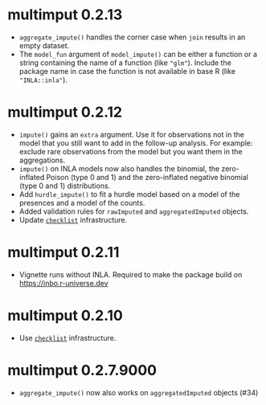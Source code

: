 # multimput 0.2.13

* `aggregate_impute()` handles the corner case when `join` results in an empty 
  dataset.
* The `model_fun` argument of `model_impute()` can be either a function or a
  string containing the name of a function (like `"glm"`).
  Include the package name in case the function is not available in base R (like
  `"INLA::inla"`).

# multimput 0.2.12

* `impute()` gains an `extra` argument.
  Use it for observations not in the model that you still want to add in the
  follow-up analysis.
  For example: exclude rare observations from the model but you want them in the
  aggregations.
* `impute()` on INLA models now also handles the binomial, the zero-inflated
  Poison (type 0 and 1) and the zero-inflated negative binomial (type 0 and 1)
  distributions.
* Add `hurdle_impute()` to fit a hurdle model based on a model of the presences
  and a model of the counts.
* Added validation rules for `rawImputed` and `aggregatedImputed` objects.
* Update [`checklist`](https://inbo.github.io/checklist/) infrastructure.

# multimput 0.2.11

* Vignette runs without INLA.
  Required to make the package build on https://inbo.r-universe.dev

# multimput 0.2.10

* Use [`checklist`](https://inbo.github.io/checklist/) infrastructure. 

# multimput 0.2.7.9000

* `aggregate_impute()` now also works on `aggregatedImputed` objects (#34)
